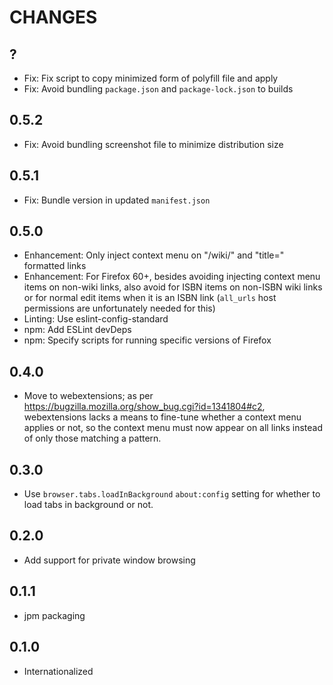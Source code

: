 # CHANGES

## ?

- Fix: Fix script to copy minimized form of polyfill file and apply
- Fix: Avoid bundling `package.json` and `package-lock.json` to builds

## 0.5.2

- Fix: Avoid bundling screenshot file to minimize distribution size

## 0.5.1

- Fix: Bundle version in updated `manifest.json`

## 0.5.0

- Enhancement: Only inject context menu on "/wiki/" and "title=" formatted
    links
- Enhancement: For Firefox 60+, besides avoiding injecting context menu items
    on non-wiki links, also avoid for ISBN items on non-ISBN wiki links or
    for normal edit items when it is an ISBN link (`all_urls` host permissions
    are unfortunately needed for this)
- Linting: Use eslint-config-standard
- npm: Add ESLint devDeps
- npm: Specify scripts for running specific versions of Firefox

## 0.4.0

- Move to webextensions; as per
    <https://bugzilla.mozilla.org/show_bug.cgi?id=1341804#c2>,
    webextensions lacks a means to fine-tune whether a context menu applies
    or not, so the context menu must now appear on all links instead of
    only those matching a pattern.

## 0.3.0

- Use `browser.tabs.loadInBackground` `about:config` setting for
    whether to load tabs in background or not.

## 0.2.0

- Add support for private window browsing

## 0.1.1

- jpm packaging

## 0.1.0

- Internationalized
